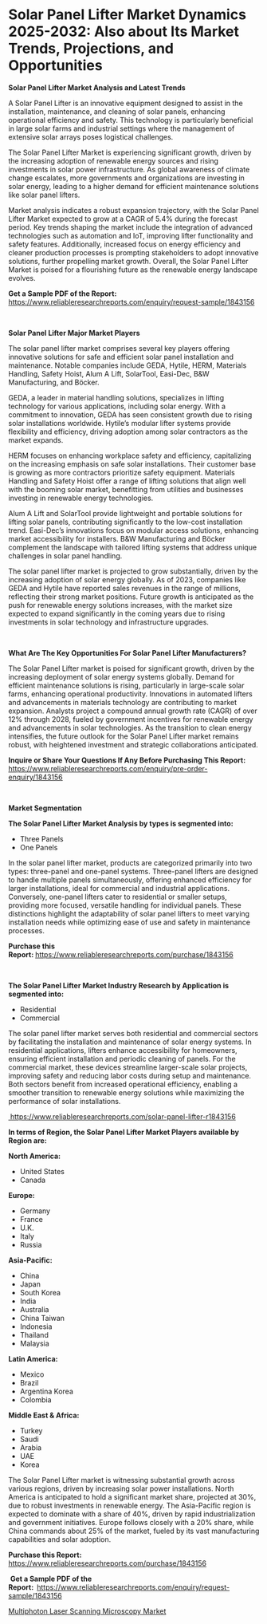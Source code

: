 <p><h1>Solar Panel Lifter Market Dynamics 2025-2032: Also about Its Market Trends, Projections, and Opportunities</h1></p><p><strong>Solar Panel Lifter Market Analysis and Latest Trends</strong></p>
<p><p>A Solar Panel Lifter is an innovative equipment designed to assist in the installation, maintenance, and cleaning of solar panels, enhancing operational efficiency and safety. This technology is particularly beneficial in large solar farms and industrial settings where the management of extensive solar arrays poses logistical challenges. </p><p>The Solar Panel Lifter Market is experiencing significant growth, driven by the increasing adoption of renewable energy sources and rising investments in solar power infrastructure. As global awareness of climate change escalates, more governments and organizations are investing in solar energy, leading to a higher demand for efficient maintenance solutions like solar panel lifters. </p><p>Market analysis indicates a robust expansion trajectory, with the Solar Panel Lifter Market expected to grow at a CAGR of 5.4% during the forecast period. Key trends shaping the market include the integration of advanced technologies such as automation and IoT, improving lifter functionality and safety features. Additionally, increased focus on energy efficiency and cleaner production processes is prompting stakeholders to adopt innovative solutions, further propelling market growth. Overall, the Solar Panel Lifter Market is poised for a flourishing future as the renewable energy landscape evolves.</p></p>
<p><strong>Get a Sample PDF of the Report:&nbsp;</strong> <a href="https://www.reliableresearchreports.com/enquiry/request-sample/1843156?utm_campaign=3012&utm_medium=2&utm_source=Github&utm_content=ia&utm_term=11042025&utm_id=solar-panel-lifter">https://www.reliableresearchreports.com/enquiry/request-sample/1843156</a></p>
<p>&nbsp;</p>
<p><strong>Solar Panel Lifter Major Market Players</strong></p>
<p><p>The solar panel lifter market comprises several key players offering innovative solutions for safe and efficient solar panel installation and maintenance. Notable companies include GEDA, Hytile, HERM, Materials Handling, Safety Hoist, Alum A Lift, SolarTool, Easi-Dec, B&W Manufacturing, and Böcker.</p><p>GEDA, a leader in material handling solutions, specializes in lifting technology for various applications, including solar energy. With a commitment to innovation, GEDA has seen consistent growth due to rising solar installations worldwide. Hytile’s modular lifter systems provide flexibility and efficiency, driving adoption among solar contractors as the market expands. </p><p>HERM focuses on enhancing workplace safety and efficiency, capitalizing on the increasing emphasis on safe solar installations. Their customer base is growing as more contractors prioritize safety equipment. Materials Handling and Safety Hoist offer a range of lifting solutions that align well with the booming solar market, benefitting from utilities and businesses investing in renewable energy technologies. </p><p>Alum A Lift and SolarTool provide lightweight and portable solutions for lifting solar panels, contributing significantly to the low-cost installation trend. Easi-Dec’s innovations focus on modular access solutions, enhancing market accessibility for installers. B&W Manufacturing and Böcker complement the landscape with tailored lifting systems that address unique challenges in solar panel handling.</p><p>The solar panel lifter market is projected to grow substantially, driven by the increasing adoption of solar energy globally. As of 2023, companies like GEDA and Hytile have reported sales revenues in the range of millions, reflecting their strong market positions. Future growth is anticipated as the push for renewable energy solutions increases, with the market size expected to expand significantly in the coming years due to rising investments in solar technology and infrastructure upgrades.</p></p>
<p>&nbsp;</p>
<p><strong>What Are The Key Opportunities For Solar Panel Lifter Manufacturers?</strong></p>
<p><p>The Solar Panel Lifter market is poised for significant growth, driven by the increasing deployment of solar energy systems globally. Demand for efficient maintenance solutions is rising, particularly in large-scale solar farms, enhancing operational productivity. Innovations in automated lifters and advancements in materials technology are contributing to market expansion. Analysts project a compound annual growth rate (CAGR) of over 12% through 2028, fueled by government incentives for renewable energy and advancements in solar technologies. As the transition to clean energy intensifies, the future outlook for the Solar Panel Lifter market remains robust, with heightened investment and strategic collaborations anticipated.</p></p>
<p><strong>Inquire or Share Your Questions If Any Before Purchasing This Report:</strong> <a href="https://www.reliableresearchreports.com/enquiry/pre-order-enquiry/1843156?utm_campaign=3012&utm_medium=2&utm_source=Github&utm_content=ia&utm_term=11042025&utm_id=solar-panel-lifter">https://www.reliableresearchreports.com/enquiry/pre-order-enquiry/1843156</a></p>
<p>&nbsp;</p>
<p><strong>Market Segmentation</strong></p>
<p><strong>The Solar Panel Lifter Market Analysis by types is segmented into:</strong></p>
<p><ul><li>Three Panels</li><li>One Panels</li></ul></p>
<p><p>In the solar panel lifter market, products are categorized primarily into two types: three-panel and one-panel systems. Three-panel lifters are designed to handle multiple panels simultaneously, offering enhanced efficiency for larger installations, ideal for commercial and industrial applications. Conversely, one-panel lifters cater to residential or smaller setups, providing more focused, versatile handling for individual panels. These distinctions highlight the adaptability of solar panel lifters to meet varying installation needs while optimizing ease of use and safety in maintenance processes.</p></p>
<p><strong>Purchase this Report:&nbsp;</strong><a href="https://www.reliableresearchreports.com/purchase/1843156?utm_campaign=3012&utm_medium=2&utm_source=Github&utm_content=ia&utm_term=11042025&utm_id=solar-panel-lifter">https://www.reliableresearchreports.com/purchase/1843156</a></p>
<p>&nbsp;</p>
<p><strong>The Solar Panel Lifter Market Industry Research by Application is segmented into:</strong></p>
<p><ul><li>Residential</li><li>Commercial</li></ul></p>
<p><p>The solar panel lifter market serves both residential and commercial sectors by facilitating the installation and maintenance of solar energy systems. In residential applications, lifters enhance accessibility for homeowners, ensuring efficient installation and periodic cleaning of panels. For the commercial market, these devices streamline larger-scale solar projects, improving safety and reducing labor costs during setup and maintenance. Both sectors benefit from increased operational efficiency, enabling a smoother transition to renewable energy solutions while maximizing the performance of solar installations.</p></p>
<p><a href="https://www.reliableresearchreports.com/solar-panel-lifter-r1843156?utm_campaign=3012&utm_medium=2&utm_source=Github&utm_content=ia&utm_term=11042025&utm_id=solar-panel-lifter">&nbsp;https://www.reliableresearchreports.com/solar-panel-lifter-r1843156</a></p>
<p><strong>In terms of Region, the Solar Panel Lifter Market Players available by Region are:</strong></p>
<p>
    <p> <strong> North America: </strong>
        <ul>
            <li>United States</li>
            <li>Canada</li>
        </ul>
        </p> 
    <p> <strong> Europe: </strong>
        <ul>
            <li>Germany</li>
            <li>France</li>
            <li>U.K.</li>
            <li>Italy</li>
            <li>Russia</li>
        </ul>
        </p> 
    <p> <strong> Asia-Pacific: </strong>
        <ul>
            <li>China</li>
            <li>Japan</li>
            <li>South Korea</li>
            <li>India</li>
            <li>Australia</li>
            <li>China Taiwan</li>
            <li>Indonesia</li>
            <li>Thailand</li>
            <li>Malaysia</li>
        </ul>
        </p> 
    <p> <strong> Latin America: </strong>
        <ul>
            <li>Mexico</li>
            <li>Brazil</li>
            <li>Argentina Korea</li>
            <li>Colombia</li>
        </ul>
        </p> 
    <p> <strong> Middle East & Africa: </strong>
        <ul>
            <li>Turkey</li>
            <li>Saudi</li>
            <li>Arabia</li>
            <li>UAE</li>
            <li>Korea</li>
        </ul>
    </p>
    </p>
<p><p>The Solar Panel Lifter market is witnessing substantial growth across various regions, driven by increasing solar power installations. North America is anticipated to hold a significant market share, projected at 30%, due to robust investments in renewable energy. The Asia-Pacific region is expected to dominate with a share of 40%, driven by rapid industrialization and government initiatives. Europe follows closely with a 20% share, while China commands about 25% of the market, fueled by its vast manufacturing capabilities and solar adoption.</p></p>
<p><strong>Purchase this Report: </strong><a href="https://www.reliableresearchreports.com/purchase/1843156?utm_campaign=3012&utm_medium=2&utm_source=Github&utm_content=ia&utm_term=11042025&utm_id=solar-panel-lifter">https://www.reliableresearchreports.com/purchase/1843156</a></p>
<p>&nbsp;<strong>Get a Sample PDF of the Report:&nbsp;&nbsp;</strong><a href="https://www.reliableresearchreports.com/enquiry/request-sample/1843156?utm_campaign=3012&utm_medium=2&utm_source=Github&utm_content=ia&utm_term=11042025&utm_id=solar-panel-lifter">https://www.reliableresearchreports.com/enquiry/request-sample/1843156</a></p>
<p><strong></strong></p>
<p><p><a href="https://github.com/santosh758595/Market-Research-Report-List-7/blob/main/multiphoton-laser-scanning-microscopy-market.md?utm_campaign=3012&utm_medium=2&utm_source=Github&utm_content=ia&utm_term=11042025&utm_id=solar-panel-lifter">Multiphoton Laser Scanning Microscopy Market</a></p></p>